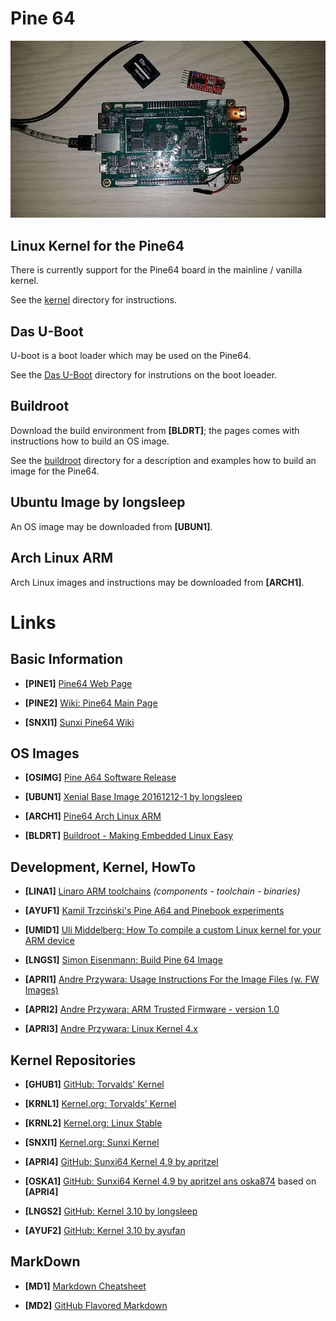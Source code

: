 # Pine 64

![Pine64 Board](BrandNewToy.jpg)

## Linux Kernel for the Pine64
There is currently support for the Pine64 board in the mainline / vanilla kernel.

See the [kernel](./kernel/README.md) directory for instructions.

## Das U-Boot
U-boot is a boot loader which may be used on the Pine64.

See the [Das U-Boot](./u-boot/README.md) directory for instrutions on the boot loeader.

## Buildroot
Download the build environment from **[BLDRT]**; the pages comes with instructions how to build an OS image.

See the [buildroot](./buildroot/README.md) directory for a description and examples how to build an image for the Pine64.

## Ubuntu Image by longsleep
An OS image may be downloaded from **[UBUN1]**.

## Arch Linux ARM
Arch Linux images and instructions may be downloaded from **[ARCH1]**.


# Links
## Basic Information
* **[PINE1]** [Pine64 Web Page](https://www.pine64.org)

* **[PINE2]** [Wiki: Pine64 Main Page](http://wiki.pine64.org/index.php/PINE_A64_Main_Page)

* **[SNXI1]** [Sunxi Pine64 Wiki](http://linux-sunxi.org/Pine64)

## OS Images
* **[OSIMG]** [Pine A64 Software Release](http://wiki.pine64.org/index.php/Pine_A64_Software_Release)

* **[UBUN1]** [Xenial Base Image 20161212-1 by longsleep](http://wiki.pine64.org/index.php/Pine_A64_Software_Release#Xenial_Base_Image_.5B20161218-1.5D_by_longsleep)

* **[ARCH1]** [Pine64 Arch Linux ARM](https://archlinuxarm.org/platforms/armv8/allwinner/pine64)

* **[BLDRT]** [Buildroot - Making Embedded Linux Easy](https://buildroot.org/)


## Development, Kernel, HowTo
* **[LINA1]** [Linaro ARM toolchains](http://releases.linaro.org/components/toolchain/binaries) _(components - toolchain - binaries)_

* **[AYUF1]** [Kamil Trzciński's Pine A64 and Pinebook experiments](https://github.com/ayufan-pine64)

* **[UMID1]** [Uli Middelberg: How To compile a custom Linux kernel for your ARM device](https://github.com/umiddelb/armhf/wiki/How-To-compile-a-custom-Linux-kernel-for-your-ARM-device)

* **[LNGS1]** [Simon Eisenmann: Build Pine 64 Image](https://github.com/longsleep/build-pine64-image)

* **[APRI1]** [Andre Przywara: Usage Instructions For the Image Files (w. FW Images)](https://github.com/apritzel/pine64)

* **[APRI2]** [Andre Przywara: ARM Trusted Firmware - version 1.0](https://github.com/apritzel/arm-trusted-firmware)

* **[APRI3]** [Andre Przywara: Linux Kernel 4.x](https://github.com/apritzel/linux/tree/a64-v6-wip)

## Kernel Repositories
* **[GHUB1]** [GitHub: Torvalds' Kernel](https://github.com/torvalds/linux)

* **[KRNL1]** [Kernel.org: Torvalds' Kernel](https://git.kernel.org/pub/scm/linux/kernel/git/torvalds/linux.git)

* **[KRNL2]** [Kernel.org: Linux Stable](https://git.kernel.org/pub/scm/linux/kernel/git/stable/linux-stable.git)

* **[SNXI1]** [Kernel.org: Sunxi Kernel](https://git.kernel.org/pub/scm/linux/kernel/git/sunxi/linux.git)

* **[APRI4]** [GitHub: Sunxi64 Kernel 4.9 by apritzel](https://github.com/apritzel/linux/tree/sunxi64-4.9-testing)

* **[OSKA1]** [GitHub: Sunxi64 Kernel 4.9 by apritzel ans oska874](https://github.com/oska874/linux-pine64) based on **[APRI4]**

* **[LNGS2]** [GitHub: Kernel 3.10 by longsleep](https://github.com/longsleep/linux-pine64)

* **[AYUF2]** [GitHub: Kernel 3.10 by ayufan](https://github.com/ayufan-pine64/linux-3.10)

## MarkDown
* **[MD1]** [Markdown Cheatsheet](https://github.com/adam-p/markdown-here/wiki/Markdown-Cheatsheet)

* **[MD2]** [GitHub Flavored Markdown](https://guides.github.com/pdfs/markdown-cheatsheet-online.pdf)
